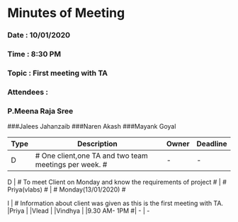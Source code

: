 # Minutes of Meeting

### Date : 10/01/2020
### Time : 8:30 PM
### Topic : First meeting with TA
### Attendees :
### P.Meena Raja Sree  
###Jalees Jahanzaib
###Naren Akash
###Mayank Goyal

Type | Description | Owner | Deadline
---- | ---- | ---- | ----
D | # One client,one TA and two team meetings per week. #| - | -

D | # To meet Client on Monday and know the requirements of project  # | #  Priya(vlabs)  # | # Monday(13/01/2020) #

I | # Information about client was given as this is the first meeting with TA. 
  |Priya   |
  |Vlead   |
  |Vindhya |
  |9.30 AM- 1PM  #| - | -

